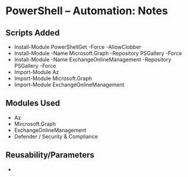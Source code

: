 # PowerShell – Automation: Notes

## Scripts Added

* Install-Module PowerShellGet -Force -AllowClobber
* Install-Module -Name Microsoft.Graph -Repository PSGallery -Force
* Install-Module -Name ExchangeOnlineManagement -Repository PSGallery -Force
* Import-Module Az
* Import-Module Microsoft.Graph
* Import-Module ExchangeOnlineManagement



## Modules Used

* Az
* Mircrosoft.Graph
* ExchangeOnlineManagement
* Defender / Security  \& Compliance

## Reusability/Parameters

* 
